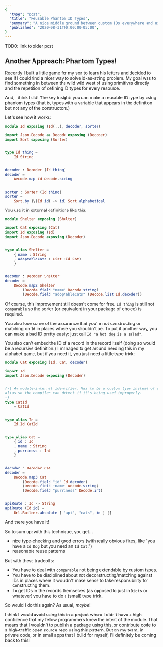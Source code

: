 ```yaml
---
{
  "type": "post",
  "title": "Reusable Phantom ID Types",
  "summary": "A nice middle ground between custom IDs everywhere and using Ints or whatever.",
  "published": "2020-08-31T00:00:00-05:00",
}
---
```


TODO: link to older post

## Another Approach: Phantom Types!

Recently I built a little game for my son to learn his letters and decided to see if I could find a nicer way to solve id-as-string problem.
My goal was to find something in between the wild wild west of using primitives directly and the repetition of defining ID types for every resource.

And, I think I did!
The key insight: you can make a reusable ID type by using phantom types (that is, types with a variable that appears in the definition but not any of the constructors.)

Let's see how it works:

```elm
module Id exposing (Id(..), decoder, sorter)

import Json.Decode as Decode exposing (Decoder)
import Sort exposing (Sorter)


type Id thing =
    Id String


decoder : Decoder (Id thing)
decoder =
    Decode.map Id Decode.string


sorter : Sorter (Id thing)
sorter =
    Sort.by (\(Id id) -> id) Sort.alphabetical
```

You use it in external definitions like this:

```elm
module Shelter exposing (Shelter)

import Cat exposing (Cat)
import Id exposing (Id)
import Json.Decode exposing (Decoder)


type alias Shelter =
    { name : String
    , adoptableCats : List (Id Cat)
    }


decoder : Decoder Shelter
decoder =
    Decode.map2 Shelter
        (Decode.field "name" Decode.string)
        (Decode.field "adoptableCats" (Decode.list Id.decoder))
```

Of course, this improvement still doesn't come for free.
`Id thing` is still not `comparable` so the sorter (or equivalent in your package of choice) is required.

You also lose some of the assurance that you're not constructing or matching on `Id` in places where you shouldn't be.
To put it another way, you can make a bad ID pretty easily: just call `Id "a hot dog is a salad"`.

You also can't embed the ID of a record in the record itself (doing so would be a recursive definition.)
I managed to get around needing this in my alphabet game, but if you need it, you just need a little type trick:

```elm
module Cat exposing (Id, Cat, decoder)

import Id
import Json.Decode exposing (Decoder)


{-| An module-internal identifier. Has to be a custom type instead of an
alias so the compiler can detect if it's being used improperly.
-}
type CatId
    = CatId


type alias Id =
    Id.Id CatId


type alias Cat =
    { id : Id
    , name : String
    , purriness : Int
    }


decoder : Decoder Cat
decoder =
    Decode.map3 Cat
        (Decode.field "id" Id.decoder)
        (Decode.field "name" Decode.string)
        (Decode.field "purriness" Decode.int)


apiRoute : Id -> String
apiRoute (Id id) =
    Url.Builder.absolute [ "api", "cats", id ] []
```

And there you have it!

So to sum up: with this technique, you get...

- nice type-checking and good errors (with really obvious fixes, like "you have a `Id Dog` but you need an `Id Cat`.")
- reasonable reuse patterns

But with these tradeoffs:

- You have to deal with `comparable` not being extendable by custom types.
- You have to be disciplined about not deconstructing/matching against IDs in places where it wouldn't make sense to take responsibility for constructing them.
- To get IDs in the records themselves (as opposed to just in `Dict`s or whatever) you have to do a (small) type trick.

So would I do this again?
As usual, *maybe*!

I think I would avoid using this in a project where I didn't have a high confidence that my fellow programmers knew the intent of the module.
That means that I wouldn't to publish a package using this, or contribute code to a high-traffic open source repo using this pattern.
But on my team, in private code, or in small apps that I build for myself, I'll definitely be coming back to this!
